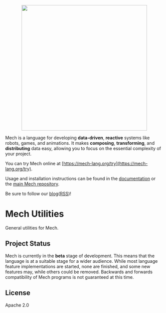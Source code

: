 <p align="center">
  <img width="400px" src="https://mech-lang.org/img/logo.png">
</p>

Mech is a language for developing **data-driven**, **reactive** systems like robots, games, and animations. It makes **composing**, **transforming**, and **distributing** data easy, allowing you to focus on the essential complexity of your project. 

You can try Mech online at [https://mech-lang.org/try](https://mech-lang.org/try).

Usage and installation instructions can be found in the [documentation](https://mech-lang.org/#/docs/index.mec) or the [main Mech repository](https://github.com/mech-lang/mech).

Be sure to follow our [blog](https://mech-lang.org/blog/)([RSS](https://mech-lang.org/feed.xml))!

# Mech Utilities

General utilities for Mech.

##  Project Status

Mech is currently in the **beta** stage of development. This means that the language is at a suitable stage for a wider audience. While most language feature implementations are started, none are finished, and some new features may, while others could be removed. Backwards and forwards compatibility of Mech programs is not guaranteed at this time.

## License

Apache 2.0